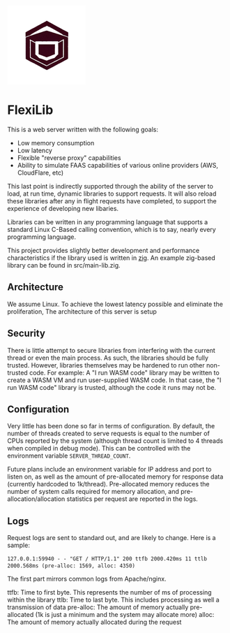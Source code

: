 [![](flexilib.png)](flexilib.png)

FlexiLib
========

This is a web server written with the following goals:

* Low memory consumption
* Low latency
* Flexible "reverse proxy" capabilities
* Ability to simulate FAAS capabilities of various online providers (AWS, CloudFlare, etc)

This last point is indirectly supported through the ability of the server to
load, at run time, dynamic libraries to support requests. It will also reload
these libraries after any in flight requests have completed, to support the
experience of developing new libaries.

Libraries can be written in any programming language that supports a standard
Linux C-Based calling convention, which is to say, nearly every programming
language.

This project provides slightly better development and performance characteristics
if the library used is written in [zig](https://ziglang.org). An example zig-based
library can be found in src/main-lib.zig.

Architecture
------------

We assume Linux.
To achieve the lowest latency possible and eliminate the proliferation, The architecture of this server is setup 

Security
--------

There is little attempt to secure libraries from interfering with the current
thread or even the main process. As such, the libraries should be fully trusted.
However, libraries themselves may be hardened to run other non-trusted code.
For example: A "I run WASM code" library may be written to create a WASM VM and
run user-supplied WASM code. In that case, the "I run WASM code" library is
trusted, although the code it runs may not be.

Configuration
-------------

Very little has been done so far in terms of configuration. By default, the
number of threads created to serve requests is equal to the number of CPUs
reported by the system (although thread count is limited to 4 threads when
compiled in debug mode). This can be controlled with the environment variable
`SERVER_THREAD_COUNT`.

Future plans include an environment variable for IP address and port to listen
on, as well as the amount of pre-allocated memory for response data (currently
hardcoded to 1k/thread). Pre-allocated memory reduces the number of system
calls required for memory allocation, and pre-allocation/allocation statistics
per request are reported in the logs.

Logs
----

Request logs are sent to standard out, and are likely to change. Here is a sample:

```
127.0.0.1:59940 - - "GET / HTTP/1.1" 200 ttfb 2000.420ms 11 ttlb 2000.568ms (pre-alloc: 1569, alloc: 4350)
```

The first part mirrors common logs from Apache/nginx.

ttfb: Time to first byte. This represents the number of ms of processing within the library
ttlb: Time to last byte. This includes processing as well a transmission of data
pre-alloc: The amount of memory actually pre-allocated (1k is just a minimum and the system may allocate more)
alloc: The amount of memory actually allocated during the request

